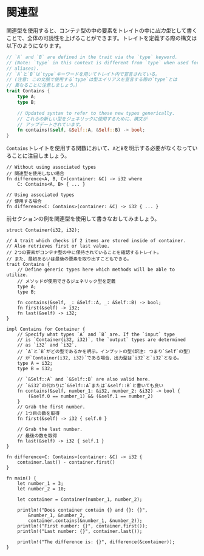 <!--
# Associated types
-->
# 関連型

<!--
The use of "Associated types" improves the overall readability of code 
by moving inner types locally into a trait as *output* types. Syntax
for the `trait` definition is as follows:
-->
関連型を使用すると、コンテナ型の中の要素をトレイトの中に*出力型*として書くことで、全体の可読性を上げることができます。トレイトを定義する際の構文は以下のようになります。

```rust
// `A` and `B` are defined in the trait via the `type` keyword.
// (Note: `type` in this context is different from `type` when used for
// aliases).
// `A`と`B`は`type`キーワードを用いてトレイト内で宣言されている。
// (注意: この文脈で使用する`type`は型エイリアスを宣言する際の`type`とは
// 異なることに注意しましょう。)
trait Contains {
    type A;
    type B;

    // Updated syntax to refer to these new types generically.
    // これらの新しい型をジェネリックに使用するために、構文が
    // アップデートされています。
    fn contains(&self, &Self::A, &Self::B) -> bool;
}
```

<!--
Note that functions that use the `trait` `Contains` are no longer required
to express `A` or `B` at all:
-->
`Contains`トレイトを使用する関数において、`A`と`B`を明示する必要がなくなっていることに注目しましょう。

```rust,ignore
// Without using associated types
// 関連型を使用しない場合
fn difference<A, B, C>(container: &C) -> i32 where
    C: Contains<A, B> { ... }

// Using associated types
// 使用する場合
fn difference<C: Contains>(container: &C) -> i32 { ... }
```

<!--
Let's rewrite the example from the previous section using associated types:
-->
前セクションの例を関連型を使用して書きなおしてみましょう。

```rust,editable
struct Container(i32, i32);

// A trait which checks if 2 items are stored inside of container.
// Also retrieves first or last value.
// 2つの要素がコンテナ型の中に保持されていることを確認するトレイト。
// また、最初あるいは最後の要素を取り出すこともできる。
trait Contains {
    // Define generic types here which methods will be able to utilize.
    // メソッドが使用できるジェネリック型を定義
    type A;
    type B;

    fn contains(&self, _: &Self::A, _: &Self::B) -> bool;
    fn first(&self) -> i32;
    fn last(&self) -> i32;
}

impl Contains for Container {
    // Specify what types `A` and `B` are. If the `input` type
    // is `Container(i32, i32)`, the `output` types are determined
    // as `i32` and `i32`.
    // `A`と`B`がどの型であるかを明示。インプットの型(訳注: つまり`Self`の型)
    // が`Container(i32, i32)`である場合、出力型は`i32`と`i32`となる。
    type A = i32;
    type B = i32;

    // `&Self::A` and `&Self::B` are also valid here.
    // `&i32`の代わりに`&Self::A`または`&self::B`と書いても良い
    fn contains(&self, number_1: &i32, number_2: &i32) -> bool {
        (&self.0 == number_1) && (&self.1 == number_2)
    }
    // Grab the first number.
    // 1つ目の数を取得
    fn first(&self) -> i32 { self.0 }

    // Grab the last number.
    // 最後の数を取得
    fn last(&self) -> i32 { self.1 }
}

fn difference<C: Contains>(container: &C) -> i32 {
    container.last() - container.first()
}

fn main() {
    let number_1 = 3;
    let number_2 = 10;

    let container = Container(number_1, number_2);

    println!("Does container contain {} and {}: {}",
        &number_1, &number_2,
        container.contains(&number_1, &number_2));
    println!("First number: {}", container.first());
    println!("Last number: {}", container.last());
    
    println!("The difference is: {}", difference(&container));
}
```
